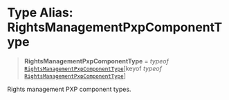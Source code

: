 # Type Alias: RightsManagementPxpComponentType

> **RightsManagementPxpComponentType** = *typeof* [`RightsManagementPxpComponentType`](../variables/RightsManagementPxpComponentType.md)\[keyof *typeof* [`RightsManagementPxpComponentType`](../variables/RightsManagementPxpComponentType.md)\]

Rights management PXP component types.
